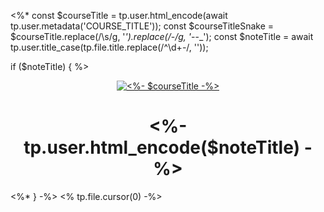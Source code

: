 <%*
const $courseTitle = tp.user.html_encode(await tp.user.metadata('COURSE_TITLE'));
const $courseTitleSnake = $courseTitle.replace(/\s/g, '_').replace(/_-_/g, '_--_');
const $noteTitle = await tp.user.title_case(tp.file.title.replace(/^\d+-/, ''));

if ($noteTitle) {
%>
<div>
    <div id="title" align="center">
        <a href="<% await tp.user.metadata('COURSE_URL') %>">
            <img src="https://img.shields.io/badge/<%- $courseTitleSnake -%>-white?logo=udemy&style=for-the-badge&color=D2CBCB" alt="<%- $courseTitle -%>" />
        </a>
        <h1>
            <%- tp.user.html_encode($noteTitle) -%>
        </h1>
    </div>
</div>
<%* } -%>
<% tp.file.cursor(0) -%>